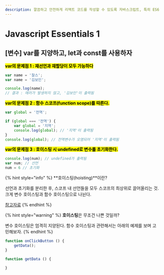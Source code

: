 ```yaml
---
description: 깔끔하고 안전하게 리액트 코드를 작성할 수 있도록 자바스크립트, 특히 ES6 문법 중 자주 다루게 되는 부분들을 알아봅시다.
---
```


# Javascript Essentials 1

## \[변수] var를 지양하고, let과 const를 사용하자

<mark style="background-color:yellow;">**var의 문제점 1 : 재선언과 재할당이 모두 가능하다**</mark>

```javascript
var name = '찰스';
var name = '김보인';

console.log(name);
// 결과 : 에러가 발생하지 않고, '김보인'이 출력됨
```



<mark style="background-color:yellow;">**var의 문제점 2 : 함수 스코프(function scope)를 따른다.**</mark>&#x20;

```javascript
var global = '전역';

if (global === '전역') {
    var global = '지역';
    console.log(global); // '지역'이 출력됨
}
console.log(global); // 전역변수가 오염되어 '지역'이 출력됨
```



<mark style="background-color:yellow;">**var의 문제점 3 : 호이스팅 시 undefined로 변수를 초기화한다.**</mark>&#x20;

```javascript
console.log(num); // undefined가 출력됨
var num; // 선언 
num = 6 // 초기화
```

{% hint style="info" %}
**호이스팅(hoisting)**이란?

선언과 초기화를 분리한 후, 스코프 내 선언들을 모두 스코프의 최상위로 끌어올리는 것. 크게 변수 호이스팅과 함수 호이스팅으로 나뉜다.&#x20;

[참고자료](https://developer.mozilla.org/ko/docs/Glossary/Hoisting)
{% endhint %}

{% hint style="warning" %}
**호이스팅**은 무조건 나쁜 것일까?

변수 호이스팅은 엄격히 지양된다. 함수 호이스팅과 관련해서는 아래의 예제를 보며 고민해보자.&#x20;
{% endhint %}

```javascript
function onClickButton () {
    getData();
}

function getData () {

}
```



